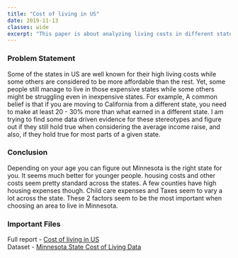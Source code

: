 ```yaml
---
title: "Cost of living in US"
date: 2019-11-13
classes: wide
excerpt: "This paper is about analyzing living costs in different states in US"
---
```


### Problem Statement
Some of the states in US are well known for their high living costs while some others are considered to be more affordable than the rest. Yet, some people still manage to live in those expensive states while some others might be struggling even in inexpensive states. For example, A common belief is that if you are moving to California from a different state, you need to make at least 20 - 30% more than what earned in a different state. I am trying to find some data driven evidence for these stereotypes and figure out if they still hold true when considering the average income raise, and also, if they hold true for most parts of a given state.

### Conclusion
Depending on your age you can figure out Minnesota is the right state for you. It seems much better for younger people. housing costs and other costs seem pretty standard across the states. A few counties have high housing expenses though. Child care expenses and Taxes seem to vary a lot across the state. These 2 factors seem to be the most important when choosing an area to live in Minnesota.

### Important Files
Full report - [Cost of living in US](https://github.com/dasun27/DSC/blob/master/files/Living%20Costs%20in%20Different%20States.docx)  
Dataset - [Minnesota State Cost of Living Data](https://www.opendatanetwork.com/dataset/opendata.ramseycounty.us/baxh-fa9y)
